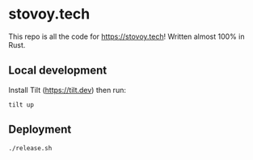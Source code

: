 # stovoy.tech

This repo is all the code for https://stovoy.tech! Written almost 100% in Rust.

## Local development
Install Tilt (https://tilt.dev) then run:

```
tilt up
```

## Deployment

`./release.sh`
